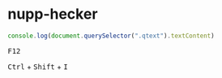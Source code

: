 # nupp-hecker

```js
console.log(document.querySelector(".qtext").textContent)
```

<kbd>F12</kbd>

<kbd>Ctrl</kbd> + <kbd>Shift</kbd> + <kbd>I</kbd>
